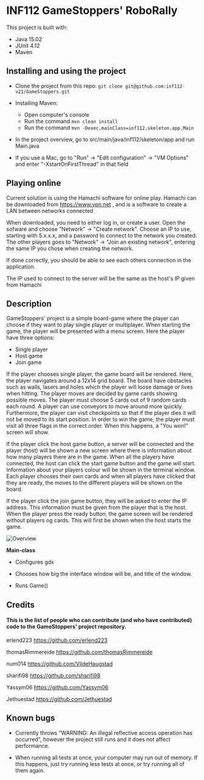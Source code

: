 # INF112 GameStoppers' RoboRally

This project is built with:

* Java 15.02
* JUnit 4.12
* Maven


## Installing and using the project

* Clone the project from this repo: 
  `git clone git@github.com:inf112-v21/GameStoppers.git`
* Installing Maven:
    * Open computer's console
    * Run the command `mvn clean install`
    * Run the command `mvn -Dexec.mainClass=inf112.skeleton.app.Main`
    
* In the project overview, go to src/main/java/inf112/skeleton/app and run Main.java

* If you use a Mac, go to "Run" -> "Edit configuration" -> "VM Options" and enter "-XstartOnFirstThread" in that field


## Playing online

Current solution is using the Hamachi software for online play.
Hamachi can be downloaded from https://www.vpn.net , and is a software
to create a LAN between networks connected

When downloaded, you need to either log in, or create a user.
Open the sofware and choose "Network" -> "Create network".
Choose an IP to use, starting with 5.x.x.x, and a password to connect to
the network you created. The other players goes to "Network" -> "Join an existing network",
entering the same IP you chose when creating the network.

If done correctly, you should be able to see each others connection in the application.

The IP used to connect to the server will be the same as the host's IP given from Hamachi
## Description

GameStoppers' project is a simple board-game where the player can choose if they want to play single player or multiplayer. When starting the game, the player will be presented with a menu screen. Here the player have three options:
- Single player 
- Host game
- Join game

If the player chooses single player, the game board will be rendered. Here, the player navigates around a 12x14 grid board. The board have obstacles such as walls, lasers and holes which the player will loose damage or lives when hitting. 
The player moves are decided by game cards showing possible moves. The player must choose 5 cards out of 9 random cards each round. A player can use conveyors to move around more quickly. Furthermore, the player can visit checkpoints so that if the player dies it will not be moved to its start position. In order to win the game, the player must visit all three flags in the correct order. When this happens, a "You won!" screen will show. 

If the player click the host game button, a server will be connected and the player (host) will be shown a new screen where there is information about how many players there are in the game. When all the players have connected, the host can click the start game button and the game will start. Information about your players colour will be shown in the terminal window. Each player chooses their own cards and when all players have clicked that they are ready, the moves to the different players will be shown on the board. 

If the player click the join game button, they will be asked to enter the IP address. This information must be given from the player that is the host. When the player press the ready button, the game screen will be rendered without players og cards. This will first be shown when the host starts the game. 


![Overview](https://github.com/inf112-v21/GameStoppers/blob/master/classDiagram/UML-diagram_oblig3.png?raw=true)



**Main-class**
* Configures gdx
  
* Chooses how big the interface window will be, and title of the window.
    
* Runs Game()




## Credits

#### This is the list of people who can contribute (and who have contributed) code to the GameStoppers' project repository.

erlend223 https://github.com/erlend223

thomasRimmereide https://github.com/thomasRimmereide

num014 https://github.com/VildeHaugstad

sharifi98 https://github.com/sharifi98

Yassym06 https://github.com/Yassym06

Jethuestad https://github.com/Jethuestad


## Known bugs

* Currently throws "WARNING: An illegal reflective access operation has occurred", 
however the project still runs and it does not affect performance.
    
* When running all tests at once, your computer may run out of memory. If this happens, just
try running less tests at once, or try running all of them again. 

